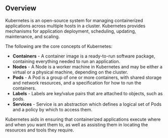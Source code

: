## Overview

Kubernetes is an open-source system for managing containerized applications across multiple hosts in a cluster. Kubernetes provides mechanisms for application deployment, scheduling, updating, maintenance, and scaling.

The following are the core concepts of Kubernetes:
   - **Containers** - A container image is a ready-to-run software package, containing everything needed to run an application.
   - **Nodes** - A Node is a worker machine in Kubernetes and may be either a virtual or a physical machine, depending on the cluster.
   - **Pods** - A Pod is a group of one or more containers, with shared storage and network resources, and a specification for how to run the containers. 
   - **Labels** - Labels are key/value pairs that are attached to objects, such as pods.
   - **Services** - Service is an abstraction which defines a logical set of Pods and a policy by which to access them.


Kubernetes aids in ensuring that containerized applications execute where and when you want them to, as well as assisting them in locating the resources and tools they require.
